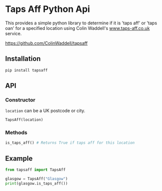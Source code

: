 # Taps Aff Python Api

This provides a simple python library to determine if it is 'taps aff' or 'taps oan' for a specified location using Colin Waddell's www.taps-aff.co.uk service.

https://github.com/ColinWaddell/tapsaff

## Installation

```bash
pip install tapsaff
```

## API

### Constructor

`location` can be a UK postcode or city. 

```python
TapsAff(location)
```

### Methods

```python
is_taps_aff() # Returns True if taps aff for this location
```

## Example

```python
from tapsaff import TapsAff

glasgow = TapsAff("Glasgow")
print(glasgow.is_taps_aff())
```